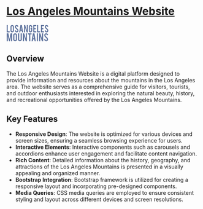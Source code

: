 # [Los Angeles Mountains Website](https://coderaries12.github.io/LA-Mountain/)

![Los Angeles Mountains](/images/LAMountains.png)  




## Overview

The Los Angeles Mountains Website is a digital platform designed to provide information and resources about the mountains in the Los Angeles area. The website serves as a comprehensive guide for visitors, tourists, and outdoor enthusiasts interested in exploring the natural beauty, history, and recreational opportunities offered by the Los Angeles Mountains.

## Key Features

- **Responsive Design**: The website is optimized for various devices and screen sizes, ensuring a seamless browsing experience for users.
- **Interactive Elements**: Interactive components such as carousels and accordions enhance user engagement and facilitate content navigation.
- **Rich Content**: Detailed information about the history, geography, and attractions of the Los Angeles Mountains is presented in a visually appealing and organized manner.
- **Bootstrap Integration**: Bootstrap framework is utilized for creating a responsive layout and incorporating pre-designed components.
- **Media Queries**: CSS media queries are employed to ensure consistent styling and layout across different devices and screen resolutions.
